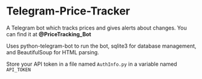 # Telegram-Price-Tracker

A Telegram bot which tracks prices and gives alerts about changes. You can find it at **@PriceTracking_Bot** 

Uses python-telegram-bot to run the bot, sqlite3 for database management, and BeautifulSoup for HTML parsing.


Store your API token in a file named `AuthInfo.py` in a variable named `API_TOKEN`
